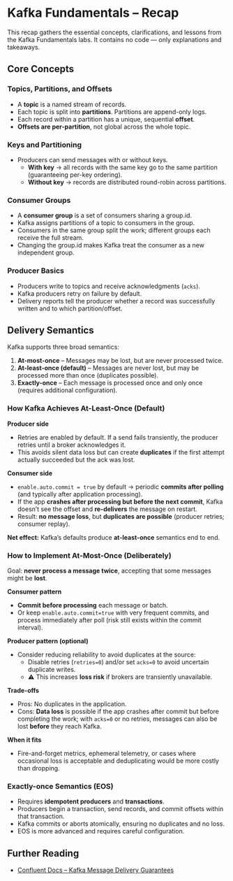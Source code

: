 # Kafka Fundamentals – Recap

This recap gathers the essential concepts, clarifications, and lessons from the Kafka Fundamentals labs. It contains no code — only explanations and takeaways.

## Core Concepts

### Topics, Partitions, and Offsets
- A **topic** is a named stream of records.
- Each topic is split into **partitions**. Partitions are append-only logs.
- Each record within a partition has a unique, sequential **offset**.
- **Offsets are per-partition**, not global across the whole topic.

### Keys and Partitioning
- Producers can send messages with or without keys.
  - **With key** → all records with the same key go to the same partition (guaranteeing per-key ordering).
  - **Without key** → records are distributed round-robin across partitions.

### Consumer Groups
- A **consumer group** is a set of consumers sharing a group.id.
- Kafka assigns partitions of a topic to consumers in the group.
- Consumers in the same group split the work; different groups each receive the full stream.
- Changing the group.id makes Kafka treat the consumer as a new independent group.

### Producer Basics
- Producers write to topics and receive acknowledgments (`acks`).
- Kafka producers retry on failure by default.
- Delivery reports tell the producer whether a record was successfully written and to which partition/offset.

## Delivery Semantics

Kafka supports three broad semantics:

1. **At-most-once** – Messages may be lost, but are never processed twice.  
2. **At-least-once (default)** – Messages are never lost, but may be processed more than once (duplicates possible).  
3. **Exactly-once** – Each message is processed once and only once (requires additional configuration).

### How Kafka Achieves At-Least-Once (Default)

**Producer side**
- Retries are enabled by default. If a send fails transiently, the producer retries until a broker acknowledges it.
- This avoids silent data loss but can create **duplicates** if the first attempt actually succeeded but the ack was lost.

**Consumer side**
- `enable.auto.commit = true` by default → periodic **commits after polling** (and typically after application processing).
- If the app **crashes after processing but before the next commit**, Kafka doesn’t see the offset and **re-delivers** the message on restart.
- Result: **no message loss**, but **duplicates are possible** (producer retries; consumer replay).

**Net effect:** Kafka’s defaults produce **at-least-once** semantics end to end.

### How to Implement At-Most-Once (Deliberately)

Goal: **never process a message twice**, accepting that some messages might be **lost**.

**Consumer pattern**
- **Commit before processing** each message or batch.
- Or keep `enable.auto.commit=true` with very frequent commits, and process immediately after poll (risk still exists within the commit interval).

**Producer pattern (optional)**
- Consider reducing reliability to avoid duplicates at the source:
  - Disable retries (`retries=0`) and/or set `acks=0` to avoid uncertain duplicate writes.
  - ⚠️ This increases **loss risk** if brokers are transiently unavailable.

**Trade-offs**
- Pros: No duplicates in the application.
- Cons: **Data loss** is possible if the app crashes after commit but before completing the work; with `acks=0` or no retries, messages can also be lost **before** they reach Kafka.

**When it fits**
- Fire-and-forget metrics, ephemeral telemetry, or cases where occasional loss is acceptable and deduplicating would be more costly than dropping.

### Exactly-once Semantics (EOS)

- Requires **idempotent producers** and **transactions**.
- Producers begin a transaction, send records, and commit offsets within that transaction.
- Kafka commits or aborts atomically, ensuring no duplicates and no loss.
- EOS is more advanced and requires careful configuration.

## Further Reading
- [Confluent Docs – Kafka Message Delivery Guarantees](https://docs.confluent.io/kafka/design/delivery-semantics.html#ak-message-delivery-guarantees)
